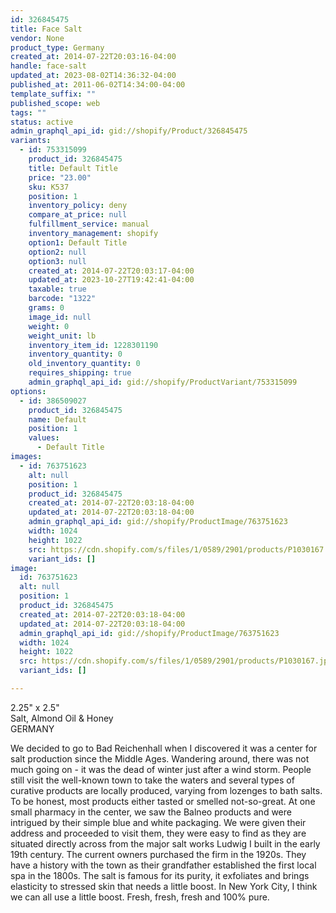 ```yaml
---
id: 326845475
title: Face Salt
vendor: None
product_type: Germany
created_at: 2014-07-22T20:03:16-04:00
handle: face-salt
updated_at: 2023-08-02T14:36:32-04:00
published_at: 2011-06-02T14:34:00-04:00
template_suffix: ""
published_scope: web
tags: ""
status: active
admin_graphql_api_id: gid://shopify/Product/326845475
variants:
  - id: 753315099
    product_id: 326845475
    title: Default Title
    price: "23.00"
    sku: K537
    position: 1
    inventory_policy: deny
    compare_at_price: null
    fulfillment_service: manual
    inventory_management: shopify
    option1: Default Title
    option2: null
    option3: null
    created_at: 2014-07-22T20:03:17-04:00
    updated_at: 2023-10-27T19:42:41-04:00
    taxable: true
    barcode: "1322"
    grams: 0
    image_id: null
    weight: 0
    weight_unit: lb
    inventory_item_id: 1228301190
    inventory_quantity: 0
    old_inventory_quantity: 0
    requires_shipping: true
    admin_graphql_api_id: gid://shopify/ProductVariant/753315099
options:
  - id: 386509027
    product_id: 326845475
    name: Default
    position: 1
    values:
      - Default Title
images:
  - id: 763751623
    alt: null
    position: 1
    product_id: 326845475
    created_at: 2014-07-22T20:03:18-04:00
    updated_at: 2014-07-22T20:03:18-04:00
    admin_graphql_api_id: gid://shopify/ProductImage/763751623
    width: 1024
    height: 1022
    src: https://cdn.shopify.com/s/files/1/0589/2901/products/P1030167.jpeg?v=1406073798
    variant_ids: []
image:
  id: 763751623
  alt: null
  position: 1
  product_id: 326845475
  created_at: 2014-07-22T20:03:18-04:00
  updated_at: 2014-07-22T20:03:18-04:00
  admin_graphql_api_id: gid://shopify/ProductImage/763751623
  width: 1024
  height: 1022
  src: https://cdn.shopify.com/s/files/1/0589/2901/products/P1030167.jpeg?v=1406073798
  variant_ids: []

---
```


2.25" x 2.5"  
Salt, Almond Oil & Honey  
GERMANY

We decided to go to Bad Reichenhall when I discovered it was a center for salt production since the Middle Ages. Wandering around, there was not much going on - it was the dead of winter just after a wind storm. People still visit the well-known town to take the waters and several types of curative products are locally produced, varying from lozenges to bath salts. To be honest, most products either tasted or smelled not-so-great. At one small pharmacy in the center, we saw the Balneo products and were intrigued by their simple blue and white packaging. We were given their address and proceeded to visit them, they were easy to find as they are situated directly across from the major salt works Ludwig I built in the early 19th century. The current owners purchased the firm in the 1920s. They have a history with the town as their grandfather established the first local spa in the 1800s. The salt is famous for its purity, it exfoliates and brings elasticity to stressed skin that needs a little boost. In New York City, I think we can all use a little boost. Fresh, fresh, fresh and 100% pure.